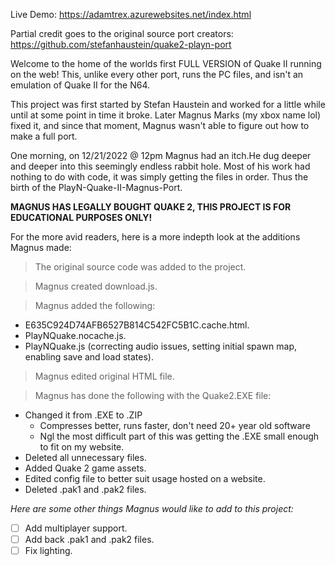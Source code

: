 Live Demo: https://adamtrex.azurewebsites.net/index.html

Partial credit goes to the original source port creators: https://github.com/stefanhaustein/quake2-playn-port

Welcome to the home of the worlds first FULL VERSION of Quake II running on the web! This, unlike every other port, runs the PC files, and isn't an emulation of Quake II for the N64. 

This project was first started by Stefan Haustein and worked for a little while until at some point in time it broke. Later Magnus Marks (my xbox name lol) fixed it, and since that moment, Magnus wasn't able to figure out how to make a full port.

One morning, on 12/21/2022 @ 12pm Magnus had an itch.He dug deeper and deeper into this seemingly endless rabbit hole. Most of his work had nothing to do with code, it was simply getting the files in order. Thus the birth of the PlayN-Quake-II-Magnus-Port.

**MAGNUS HAS LEGALLY BOUGHT QUAKE 2, THIS PROJECT IS FOR EDUCATIONAL PURPOSES ONLY!**

For the more avid readers, here is a more indepth look at the additions Magnus made:

> The original source code was added to the project.

> Magnus created download.js.

> Magnus added the following:
- E635C924D74AFB6527B814C542FC5B1C.cache.html.
- PlayNQuake.nocache.js.
- PlayNQuake.js (correcting audio issues, setting initial spawn map, enabling save and load states).

> Magnus edited original HTML file.

> Magnus has done the following with the Quake2.EXE file:
- Changed it from .EXE to .ZIP
  - Compresses better, runs faster, don't need 20+ year old software
  - Ngl the most difficult part of this was getting the .EXE small enough to fit on my website.
- Deleted all unnecessary files.
- Added Quake 2 game assets.
- Edited config file to better suit usage hosted on a website.
- Deleted .pak1 and .pak2 files.

*Here are some other things Magnus would like to add to this project:*

- [ ] Add multiplayer support.
- [ ] Add back .pak1 and .pak2 files.
- [ ] Fix lighting.
